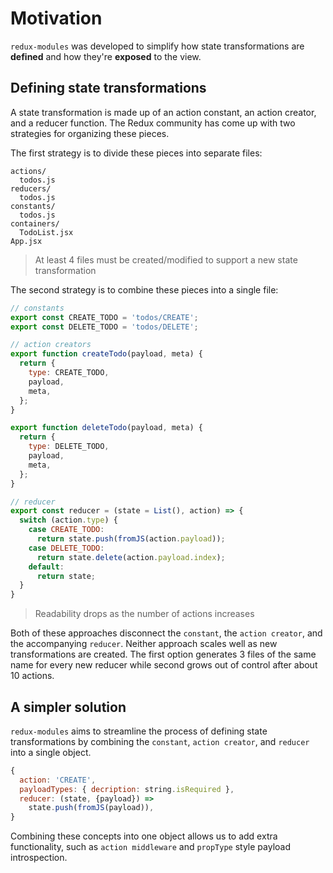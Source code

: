 # Motivation

`redux-modules` was developed to simplify how state transformations are **defined** and how they're **exposed** to the view.

## Defining state transformations

A state transformation is made up of an action constant, an action creator, and a reducer function. The Redux community has come up with two strategies for organizing these pieces.

The first strategy is to divide these pieces into separate files:
```
actions/
  todos.js
reducers/
  todos.js
constants/
  todos.js
containers/
  TodoList.jsx
App.jsx
```
> At least 4 files must be created/modified to support a new state transformation

The second strategy is to combine these pieces into a single file:
```js
// constants
export const CREATE_TODO = 'todos/CREATE';
export const DELETE_TODO = 'todos/DELETE';

// action creators
export function createTodo(payload, meta) {
  return {
    type: CREATE_TODO,
    payload,
    meta,
  };
}

export function deleteTodo(payload, meta) {
  return {
    type: DELETE_TODO,
    payload,
    meta,
  };
}

// reducer
export const reducer = (state = List(), action) => {
  switch (action.type) {
    case CREATE_TODO:
      return state.push(fromJS(action.payload));
    case DELETE_TODO:
      return state.delete(action.payload.index);
    default:
      return state;
  }
}
```
> Readability drops as the number of actions increases

Both of these approaches disconnect the `constant`, the `action creator`, and the accompanying `reducer`. Neither approach scales well as new transformations are created. The first option generates 3 files of the same name for every new reducer while second grows out of control after about 10 actions.

## A simpler solution
`redux-modules` aims to streamline the process of defining state transformations by combining the `constant`, `action creator`, and `reducer` into a single object.

```js
{
  action: 'CREATE',
  payloadTypes: { decription: string.isRequired },
  reducer: (state, {payload}) => 
    state.push(fromJS(payload)),
}
```

Combining these concepts into one object allows us to add extra functionality, such as `action middleware` and `propType` style payload introspection.

